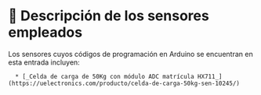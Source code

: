 # 🚙 Descripción de los sensores empleados
Los sensores cuyos códigos de programación en Arduino se encuentran en esta entrada incluyen:
```
  * [_Celda de carga de 50Kg con módulo ADC matrícula HX711_](https://uelectronics.com/producto/celda-de-carga-50kg-sen-10245/)
```

